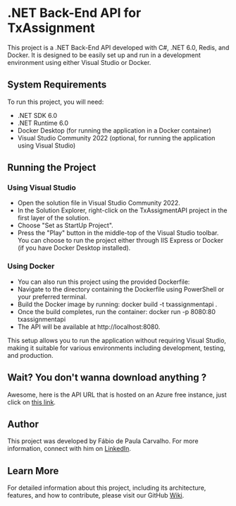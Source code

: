 # .NET Back-End API for TxAssignment
This project is a .NET Back-End API developed with C#, .NET 6.0, Redis, and Docker. It is designed to be easily set up and run in a development environment using either Visual Studio or Docker.

## System Requirements
To run this project, you will need:
* .NET SDK 6.0
* .NET Runtime 6.0
* Docker Desktop (for running the application in a Docker container)
* Visual Studio Community 2022 (optional, for running the application using Visual Studio)
## Running the Project
### Using Visual Studio
* Open the solution file in Visual Studio Community 2022.
* In the Solution Explorer, right-click on the TxAssigmentAPI project in the first layer of the solution.
* Choose "Set as StartUp Project".
* Press the "Play" button in the middle-top of the Visual Studio toolbar. You can choose to run the project either through IIS  Express or Docker (if you have Docker Desktop installed).

### Using Docker
* You can also run this project using the provided Dockerfile:
* Navigate to the directory containing the Dockerfile using PowerShell or your preferred terminal.
* Build the Docker image by running: docker build -t txassignmentapi .
* Once the build completes, run the container: docker run -p 8080:80 txassignmentapi
* The API will be available at http://localhost:8080.


This setup allows you to run the application without requiring Visual Studio, making it suitable for various environments including development, testing, and production.

## Wait? You don't wanna download anything ?

Awesome, here is the API URL that is hosted on an Azure free instance, just click on [this link](https://txassigmentapi20231210213613.azurewebsites.net/swagger/index.html).

## Author
This project was developed by Fábio de Paula Carvalho. For more information, connect with him on [LinkedIn](https://www.linkedin.com/in/fcarvalhodev/ ).

## Learn More
For detailed information about this project, including its architecture, features, and how to contribute, please visit our GitHub [Wiki](https://github.com/fcarvalhodev/TxAssigment/wiki).

